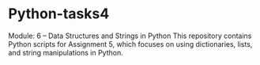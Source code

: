 # Python-tasks4
Module: 6 – Data Structures and Strings in Python  This repository contains Python scripts for Assignment 5, which focuses on using dictionaries, lists, and string manipulations in Python. 
